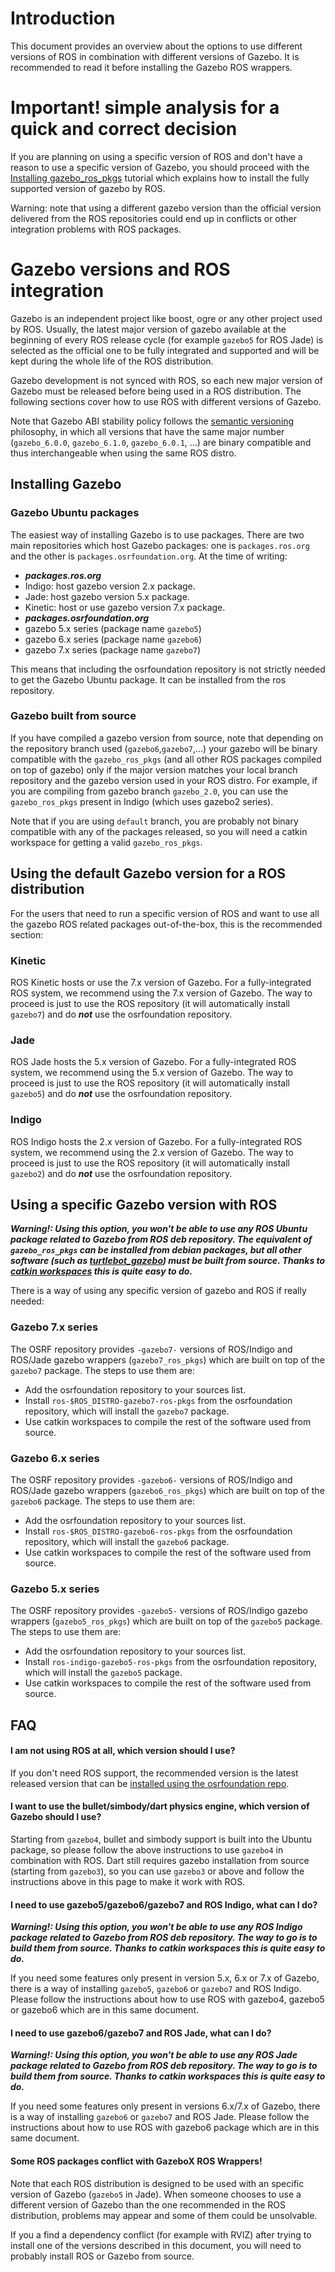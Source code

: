 # Introduction

This document provides an overview about the options to use different versions of ROS
 in combination with different versions of Gazebo.
It is recommended to read it before installing the Gazebo ROS wrappers.

# Important! simple analysis for a quick and correct decision

If you are planning on using a specific version of ROS and don't have a reason
to use a specific version of Gazebo, you should proceed with the
[Installing gazebo\_ros\_pkgs](http://gazebosim.org/tutorials?tut=ros_installing&cat=connect_ros)
tutorial which explains how to install the fully supported version of gazebo
by ROS.

Warning: note that using a different gazebo version than the official version delivered from the ROS
repositories could end up in conflicts or other integration problems with ROS packages.

# Gazebo versions and ROS integration

Gazebo is an independent project like boost, ogre or
any other project used by ROS. Usually, the latest major version of gazebo
available at the beginning of every ROS release cycle (for example `gazebo5`
for ROS Jade) is selected as the official one to be fully integrated and
supported and will be kept during the whole life of the ROS distribution.

Gazebo development is not synced with ROS, so each new major version of Gazebo
must be released before being used in a ROS distribution.  The following
sections cover how to use ROS with different versions of Gazebo.

Note that Gazebo ABI stability policy follows the
[semantic versioning](http://semver.org/) philosophy, in which all versions
that have the same major number (`gazebo_6.0.0`, `gazebo_6.1.0`,
`gazebo_6.0.1`, ...) are binary compatible and thus interchangeable when using
the same ROS distro.

## Installing Gazebo

### Gazebo Ubuntu packages

The easiest way of installing Gazebo is to use packages. There are two main repositories which host Gazebo packages: one is `packages.ros.org` and the other is `packages.osrfoundation.org`. At the time of writing:

 * ***packages.ros.org***
  *  Indigo: host gazebo version 2.x package.
  *  Jade: host gazebo version 5.x package.
  *  Kinetic: host or use gazebo version 7.x package.
 * ***packages.osrfoundation.org***
  * gazebo 5.x series (package name `gazebo5`)
  * gazebo 6.x series (package name `gazebo6`)
  * gazebo 7.x series (package name `gazebo7`)

This means that including the osrfoundation repository is not strictly needed to get the Gazebo Ubuntu package.
It can be installed from the ros repository.

### Gazebo built from source

If you have compiled a gazebo version from source, note that depending on the
repository branch used (`gazebo6`,`gazebo7`,...) your gazebo will be
binary compatible with the `gazebo_ros_pkgs` (and all other ROS packages compiled
on top of gazebo) only if the major version matches your local branch
repository and the gazebo version used in your ROS distro.  For example, if you
are compiling from gazebo branch `gazebo_2.0`, you can use the `gazebo_ros_pkgs`
present in Indigo (which uses gazebo2 series).

Note that if you are using `default` branch, you are probably not binary
compatible with any of the packages released, so you will need a catkin
workspace for getting a valid `gazebo_ros_pkgs`.

## Using the default Gazebo version for a ROS distribution

For the users that need to run a specific version of ROS
 and want to use all the gazebo ROS related packages out-of-the-box,
 this is the recommended section:

### Kinetic

ROS Kinetic hosts or use the 7.x version of Gazebo.
For a fully-integrated ROS system, we recommend using the 7.x version of
Gazebo.  The way to proceed is just to use the ROS repository (it will
automatically install `gazebo7`) and do ***not*** use the osrfoundation
repository.

### Jade

ROS Jade hosts the 5.x version of Gazebo.
For a fully-integrated ROS system, we recommend using the 5.x version of
Gazebo.  The way to proceed is just to use the ROS repository (it will
automatically install `gazebo5`) and do ***not*** use the osrfoundation
repository.

### Indigo

ROS Indigo hosts the 2.x version of Gazebo.
For a fully-integrated ROS system, we recommend using the 2.x version of Gazebo.
The way to proceed is just to use the ROS repository (it will automatically install `gazebo2`)
 and do ***not*** use the osrfoundation repository.

## Using a specific Gazebo version with ROS
***Warning!: Using this option, you won't be able to use any ROS Ubuntu package
related to Gazebo from ROS deb repository.  The equivalent of `gazebo_ros_pkgs`
can be installed from debian packages, but all other software (such as
[turtlebot_gazebo](http://wiki.ros.org/turtlebot_gazebo)) must be built from
source.  Thanks to [catkin workspaces](http://wiki.ros.org/catkin/Tutorials/create_a_workspace)
this is quite easy to do.***

There is a way of using any specific version of gazebo and ROS if really needed:

### Gazebo 7.x series

The OSRF repository provides `-gazebo7-` versions of ROS/Indigo and ROS/Jade
gazebo wrappers (`gazebo7_ros_pkgs`) which are built on top of the `gazebo7`
package.  The steps to use them are:

 * Add the osrfoundation repository to your sources list.
 * Install `ros-$ROS_DISTRO-gazebo7-ros-pkgs` from the osrfoundation repository, which will install the `gazebo7` package.
 * Use catkin workspaces to compile the rest of the software used from source.

### Gazebo 6.x series

The OSRF repository provides `-gazebo6-` versions of ROS/Indigo and ROS/Jade
gazebo wrappers (`gazebo6_ros_pkgs`) which are built on top of the `gazebo6`
package.  The steps to use them are:

 * Add the osrfoundation repository to your sources list.
 * Install `ros-$ROS_DISTRO-gazebo6-ros-pkgs` from the osrfoundation repository, which will install the `gazebo6` package.
 * Use catkin workspaces to compile the rest of the software used from source.

### Gazebo 5.x series

The OSRF repository provides `-gazebo5-` versions of ROS/Indigo gazebo wrappers
 (`gazebo5_ros_pkgs`) which are built on top of the `gazebo5` package.
The steps to use them are:

 * Add the osrfoundation repository to your sources list.
 * Install `ros-indigo-gazebo5-ros-pkgs` from the osrfoundation repository, which will install the `gazebo5` package.
 * Use catkin workspaces to compile the rest of the software used from source.

## FAQ

#### I am not using ROS at all, which version should I use?

If you don't need ROS support, the recommended version is the latest released version that can be
 [installed using the osrfoundation repo](http://gazebosim.org/install).

#### I want to use the bullet/simbody/dart physics engine, which version of Gazebo should I use?

Starting from `gazebo4`, bullet and simbody support is built into the Ubuntu package,
 so please follow the above instructions to use `gazebo4` in combination with ROS.
Dart still requires gazebo installation from source (starting from `gazebo3`),
 so you can use `gazebo3` or above and follow the instructions above in this page to make it work with ROS.

#### I need to use gazebo5/gazebo6/gazebo7 and ROS Indigo, what can I do?
***Warning!: Using this option, you won't be able to use any ROS Indigo package related to Gazebo from ROS deb repository. The way to go is to build them from source. Thanks to catkin workspaces this is quite easy to do.***

If you need some features only present in version 5.x, 6.x or 7.x of Gazebo,
there is a way of installing `gazebo5`, `gazebo6` or `gazebo7` and ROS Indigo.
Please follow the instructions about how to use ROS with gazebo4, gazebo5 or
gazebo6 which are in this same document.

#### I need to use gazebo6/gazebo7 and ROS Jade, what can I do?
***Warning!: Using this option, you won't be able to use any ROS Jade package
related to Gazebo from ROS deb repository. The way to go is to build them from
source. Thanks to catkin workspaces this is quite easy to do.***

If you need some features only present in versions 6.x/7.x of Gazebo,
there is a way of installing `gazebo6` or `gazebo7` and ROS Jade. Please
follow the instructions about how to use ROS with gazebo6 package
which are in this same document.

#### Some ROS packages conflict with GazeboX ROS Wrappers!

Note that each ROS distribution is designed to be used with an specific version
of Gazebo (`gazebo5` in Jade). When someone chooses to use a different version
of Gazebo than the one recommended in the ROS distribution, problems may appear
and some of them could be unsolvable.

If you a find a dependency conflict (for example with RVIZ) after trying to
install one of the versions described in this document, you will need to
probably install ROS or Gazebo from source.
